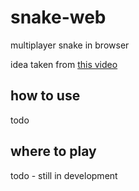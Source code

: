 # snake-web
multiplayer snake in browser

idea taken from [this video](https://www.youtube.com/watch?v=cREl1kB6hRs)

## how to use
todo

## where to play
todo - still in development
